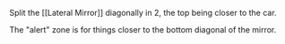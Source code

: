 Split the [[Lateral Mirror]] diagonally in 2, the top being closer to the car.

The "alert" zone is for things closer to the bottom diagonal of the mirror.